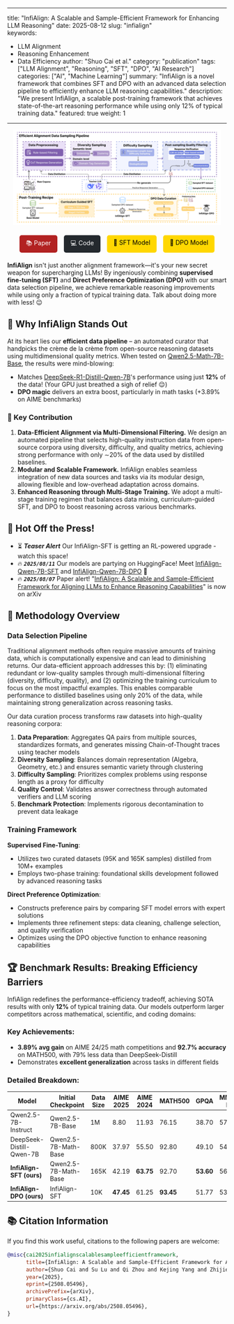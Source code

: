 
---
title: "InfiAlign: A Scalable and Sample-Efficient Framework for Enhancing LLM Reasoning"
date: 2025-08-12
slug: "infialign"  
keywords: 
  - LLM Alignment
  - Reasoning Enhancement
  - Data Efficiency
author: "Shuo Cai et al."
category: "publication"
tags: ["LLM Alignment", "Reasoning", "SFT", "DPO", "AI Research"]
categories: ["AI", "Machine Learning"]
summary: "InfiAlign is a novel framework that combines SFT and DPO with an advanced data selection pipeline to efficiently enhance LLM reasoning capabilities."
description: "We present InfiAlign, a scalable post-training framework that achieves state-of-the-art reasoning performance while using only 12% of typical training data."
featured: true
weight: 1
---

<!-- Hero Image -->
<div align="center">
  <img src="images/InfiAlign_Framework.png" width="95%" alt="InfiAlign Framework">
</div>

<!-- Quick Links -->
<div align="center" style="margin: 20px 0; display: flex; justify-content: center; gap: 15px; flex-wrap: wrap;">
  <a href="https://arxiv.org/abs/2508.05496" style="padding: 8px 15px; background-color: #B22222; color: white; border-radius: 5px; text-decoration: none;">📚 Paper</a>
  <a href="https://github.com/InfiXAI/InfiAlign" style="padding: 8px 15px; background-color: #24292e; color: white; border-radius: 5px; text-decoration: none;">💻 Code</a>
  <a href="https://huggingface.co/InfiX-ai/InfiAlign-Qwen-7B-SFT" style="padding: 8px 15px; background-color: #FFD700; color: black; border-radius: 5px; text-decoration: none;">🤗 SFT Model</a>
  <a href="https://huggingface.co/InfiX-ai/InfiAlign-Qwen-7B-DPO" style="padding: 8px 15px; background-color: #FFD700; color: black; border-radius: 5px; text-decoration: none;">🤗 DPO Model</a>
</div>

**InfiAlign** isn't just another alignment framework—it's your new secret weapon for supercharging LLMs! By ingeniously combining **supervised fine-tuning (SFT)** and **Direct Preference Optimization (DPO)** with our smart data selection pipeline, we achieve remarkable reasoning improvements while using only a fraction of typical training data. Talk about doing more with less! 😉

## 🌟 Why InfiAlign Stands Out

At its heart lies our **efficient data pipeline** – an automated curator that handpicks the crème de la crème from open-source reasoning datasets using multidimensional quality metrics. When tested on [Qwen2.5-Math-7B-Base](https://huggingface.co/Qwen/Qwen2.5-Math-7B), the results were mind-blowing:
- Matches [DeepSeek-R1-Distill-Qwen-7B](https://huggingface.co/deepseek-ai/DeepSeek-R1-Distill-Qwen-7B)'s performance using just **12%** of the data! (Your GPU just breathed a sigh of relief 😌)
- **DPO magic** delivers an extra boost, particularly in math tasks (+3.89% on AIME benchmarks) 

### 🚀 Key Contribution
1. **Data-Efficient Alignment via Multi-Dimensional Filtering.** We design an automated pipeline that selects high-quality instruction data from open-source corpora using diversity, difficulty, and quality metrics, achieving strong performance with only $\sim$20\% of the data used by distilled baselines.
2. **Modular and Scalable Framework.** InfiAlign enables seamless integration of new data sources and tasks via its modular design, allowing flexible and low-overhead adaptation across domains.
3. **Enhanced Reasoning through Multi-Stage Training.** We adopt a multi-stage training regimen that balances data mixing, curriculum-guided SFT, and DPO to boost reasoning across various benchmarks.

## 🎉 Hot Off the Press!
- ⏳ ***Teaser Alert*** Our InfiAlign-SFT is getting an RL-powered upgrade - watch this space! 
- 🔥 ***`2025/08/11`*** Our models are partying on HuggingFace! Meet [InfiAlign-Qwen-7B-SFT](link) and [InfiAlign-Qwen-7B-DPO](link) 🎊
- 🔥 ***`2025/08/07`*** Paper alert! "[InfiAlign: A Scalable and Sample-Efficient Framework for Aligning LLMs to Enhance Reasoning Capabilities](https://arxiv.org/abs/2508.05496)" is now on arXiv 

## 🧠 Methodology Overview

### Data Selection Pipeline
Traditional alignment methods often require massive amounts of training data, which is computationally expensive and can lead to diminishing returns. Our data-efficient approach addresses this by: (1) eliminating redundant or low-quality samples through multi-dimensional filtering (diversity, difficulty, quality), and (2) optimizing the training curriculum to focus on the most impactful examples. This enables comparable performance to distilled baselines using only 20% of the data, while maintaining strong generalization across reasoning tasks.

Our data curation process transforms raw datasets into high-quality reasoning corpora:
1. **Data Preparation**: Aggregates QA pairs from multiple sources, standardizes formats, and generates missing Chain-of-Thought traces using teacher models
2. **Diversity Sampling**: Balances domain representation (Algebra, Geometry, etc.) and ensures semantic variety through clustering
3. **Difficulty Sampling**: Prioritizes complex problems using response length as a proxy for difficulty
4. **Quality Control**: Validates answer correctness through automated verifiers and LLM scoring
5. **Benchmark Protection**: Implements rigorous decontamination to prevent data leakage

### Training Framework
**Supervised Fine-Tuning**:
- Utilizes two curated datasets (95K and 165K samples) distilled from 10M+ examples
- Employs two-phase training: foundational skills development followed by advanced reasoning tasks

**Direct Preference Optimization**:
- Constructs preference pairs by comparing SFT model errors with expert solutions
- Implements three refinement steps: data cleaning, challenge selection, and quality verification
- Optimizes using the DPO objective function to enhance reasoning capabilities

## 🏆 Benchmark Results: Breaking Efficiency Barriers

InfiAlign redefines the performance-efficiency tradeoff, achieving SOTA results with only **12%** of typical training data. Our models outperform larger competitors across mathematical, scientific, and coding domains:

### Key Achievements:
- **3.89% avg gain** on AIME 24/25 math competitions and **92.7% accuracy** on MATH500, with 79% less data than DeepSeek-Distill
- Demonstrates **excellent generalization** across tasks in different fields

### Detailed Breakdown:

| Model | Initial Checkpoint | Data Size | AIME 2025 | AIME 2024 | MATH500 | GPQA | MMLU-Pro | LiveCodeBench | Avg. |
|-------|--------------------|-----------|-----------|-----------|---------|------|----------|---------------|------|
| Qwen2.5-7B-Instruct | Qwen2.5-7B-Base | 1M | 8.80 | 11.93 | 76.15 | 38.70 | 57.49 | 15.77 | 34.80 |
| DeepSeek-Distill-Qwen-7B | Qwen2.5-7B-Math-Base | 800K | 37.97 | 55.50 | 92.80 | 49.10 | 54.16 | 37.60 | 54.43 |
| **InfiAlign-SFT (ours)** | Qwen2.5-7B-Math-Base | 165K | 42.19 | **63.75** | 92.70 | **53.60** | 56.68 | 36.20 | **57.52** |
| **InfiAlign-DPO (ours)** | InfiAlign-SFT | 10K | **47.45** | 61.25 | **93.45** | 51.77 | 53.95 | 35.30 | 57.20 |


## 📚 Citation Information

If you find this work useful, citations to the following papers are welcome:

```bibtex
@misc{cai2025infialignscalablesampleefficientframework,
      title={InfiAlign: A Scalable and Sample-Efficient Framework for Aligning LLMs to Enhance Reasoning Capabilities}, 
      author={Shuo Cai and Su Lu and Qi Zhou and Kejing Yang and Zhijie Sang and Congkai Xie and Hongxia Yang},
      year={2025},
      eprint={2508.05496},
      archivePrefix={arXiv},
      primaryClass={cs.AI},
      url={https://arxiv.org/abs/2508.05496}, 
}
```
